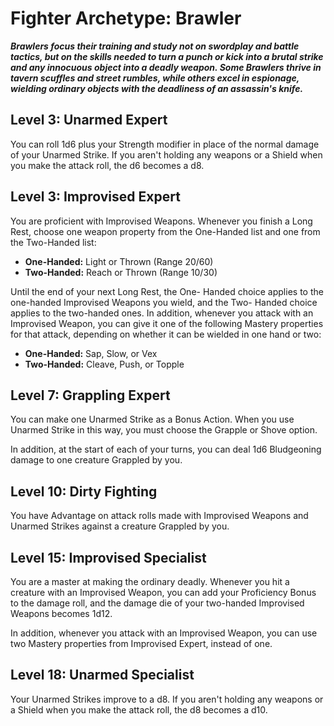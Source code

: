# Fighter Archetype: Brawler

***Brawlers focus their training and study not on swordplay and battle tactics, but on the skills needed to turn a punch or kick into a brutal strike and any innocuous object into a deadly weapon. Some Brawlers thrive in tavern scuffles and street rumbles, while others excel in espionage, wielding ordinary objects with the deadliness of an assassin's knife.***

## Level 3: Unarmed Expert

You can roll 1d6 plus your Strength modifier in place of the normal damage of your Unarmed Strike. If you aren't holding any weapons or a Shield when you make the attack roll, the d6 becomes a d8.

## Level 3: Improvised Expert

You are proficient with Improvised Weapons. Whenever you finish a Long Rest, choose one weapon property from the One-Handed list and one from the Two-Handed list:

- **One-Handed:** Light or Thrown (Range 20/60)
- **Two-Handed:** Reach or Thrown (Range 10/30)

Until the end of your next Long Rest, the One- Handed choice applies to the one-handed Improvised Weapons you wield, and the Two- Handed choice applies to the two-handed ones.
In addition, whenever you attack with an Improvised Weapon, you can give it one of the following Mastery properties for that attack, depending on whether it can be wielded in one hand or two:

- **One-Handed:** Sap, Slow, or Vex
- **Two-Handed:** Cleave, Push, or Topple

## Level 7: Grappling Expert

You can make one Unarmed Strike as a Bonus Action. When you use Unarmed Strike in this way, you must choose the Grapple or Shove option.
 
In addition, at the start of each of your turns, you can deal 1d6 Bludgeoning damage to one creature Grappled by you.

## Level 10: Dirty Fighting

You have Advantage on attack rolls made with Improvised Weapons and Unarmed Strikes against a creature Grappled by you.

## Level 15: Improvised Specialist

You are a master at making the ordinary deadly. Whenever you hit a creature with an Improvised Weapon, you can add your Proficiency Bonus to the damage roll, and the damage die of your two-handed Improvised Weapons becomes 1d12.

In addition, whenever you attack with an Improvised Weapon, you can use two Mastery properties from Improvised Expert, instead of one.

## Level 18: Unarmed Specialist

Your Unarmed Strikes improve to a d8. If you aren't holding any weapons or a Shield when you make the attack roll, the d8 becomes a d10.